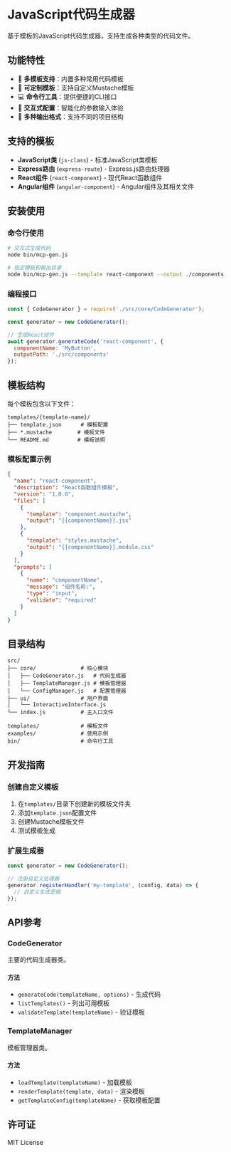 # JavaScript代码生成器

基于模板的JavaScript代码生成器，支持生成各种类型的代码文件。

## 功能特性

- 🚀 **多模板支持**：内置多种常用代码模板
- 🎨 **可定制模板**：支持自定义Mustache模板
- 💻 **命令行工具**：提供便捷的CLI接口
- 🔧 **交互式配置**：智能化的参数输入体验
- 📁 **多种输出格式**：支持不同的项目结构

## 支持的模板

- **JavaScript类** (`js-class`) - 标准JavaScript类模板
- **Express路由** (`express-route`) - Express.js路由处理器
- **React组件** (`react-component`) - 现代React函数组件
- **Angular组件** (`angular-component`) - Angular组件及其相关文件

## 安装使用

### 命令行使用

```bash
# 交互式生成代码
node bin/mcp-gen.js

# 指定模板和输出目录
node bin/mcp-gen.js --template react-component --output ./components
```

### 编程接口

```javascript
const { CodeGenerator } = require('./src/core/CodeGenerator');

const generator = new CodeGenerator();

// 生成React组件
await generator.generateCode('react-component', {
  componentName: 'MyButton',
  outputPath: './src/components'
});
```

## 模板结构

每个模板包含以下文件：

```
templates/{template-name}/
├── template.json      # 模板配置
├── *.mustache        # 模板文件
└── README.md         # 模板说明
```

### 模板配置示例

```json
{
  "name": "react-component",
  "description": "React函数组件模板",
  "version": "1.0.0",
  "files": [
    {
      "template": "component.mustache",
      "output": "{{componentName}}.jsx"
    },
    {
      "template": "styles.mustache", 
      "output": "{{componentName}}.module.css"
    }
  ],
  "prompts": [
    {
      "name": "componentName",
      "message": "组件名称:",
      "type": "input",
      "validate": "required"
    }
  ]
}
```

## 目录结构

```
src/
├── core/              # 核心模块
│   ├── CodeGenerator.js   # 代码生成器
│   ├── TemplateManager.js # 模板管理器
│   └── ConfigManager.js   # 配置管理器
├── ui/                # 用户界面
│   └── InteractiveInterface.js
└── index.js           # 主入口文件

templates/             # 模板文件
examples/              # 使用示例
bin/                   # 命令行工具
```

## 开发指南

### 创建自定义模板

1. 在`templates/`目录下创建新的模板文件夹
2. 添加`template.json`配置文件
3. 创建Mustache模板文件
4. 测试模板生成

### 扩展生成器

```javascript
const generator = new CodeGenerator();

// 注册自定义处理器
generator.registerHandler('my-template', (config, data) => {
  // 自定义生成逻辑
});
```

## API参考

### CodeGenerator

主要的代码生成器类。

#### 方法

- `generateCode(templateName, options)` - 生成代码
- `listTemplates()` - 列出可用模板
- `validateTemplate(templateName)` - 验证模板

### TemplateManager

模板管理器类。

#### 方法

- `loadTemplate(templateName)` - 加载模板
- `renderTemplate(template, data)` - 渲染模板
- `getTemplateConfig(templateName)` - 获取模板配置

## 许可证

MIT License 